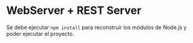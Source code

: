 # WebServer + REST Server

Se debe ejecutar ```npm install``` para reconstruir los módulos de Node.js y poder ejecutar el proyecto.
